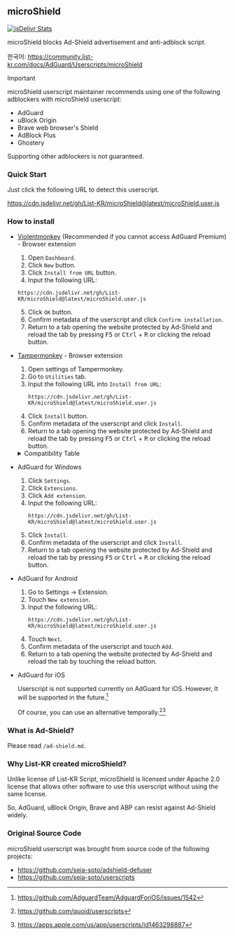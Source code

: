 ## microShield

[![jsDelivr Stats](https://data.jsdelivr.com/v1/package/gh/List-KR/microShield/badge)](https://www.jsdelivr.com/package/gh/List-KR/microShield)

microShield blocks Ad-Shield advertisement and anti-adblock script.

한국어: https://community.list-kr.com/docs/AdGuard/Userscripts/microShield

> [!IMPORTANT]
> microShield userscript maintainer recommends using one of the following adblockers with microShield userscript:
> - AdGuard
> - uBlock Origin
> - Brave web browser's Shield
> - AdBlock Plus
> - Ghostery
>
> Supporting other adblockers is not guaranteed.

### Quick Start
Just click the following URL to detect this userscript.

https://cdn.jsdelivr.net/gh/List-KR/microShield@latest/microShield.user.js

### How to install
- [Violentmonkey](https://addons.mozilla.org/en-US/firefox/addon/violentmonkey/) (Recommended if you cannot access AdGuard Premium) - Browser extension
    1. Open `Dashboard`.
    2. Click `New` button.
    3. Click `Install from URL` button.
    4. Input the following URL:
    ```
    https://cdn.jsdelivr.net/gh/List-KR/microShield@latest/microShield.user.js
    ```
    5. Click `OK` button.
    6. Confirm metadata of the userscript and click `Confirm installation`.
    7. Return to a tab opening the website protected by Ad-Shield and reload the tab by pressing <kbd>F5</kbd> or <kbd>Ctrl</kbd> + <kbd>R</kbd> or clicking the reload button.

- [Tampermonkey](https://addons.mozilla.org/en-US/firefox/addon/tampermonkey/) - Browser extension
    1. Open settings of Tampermonkey.
    2. Go to `Utilities` tab.
    3. Input the following URL into `Install from URL`:
        ```
        https://cdn.jsdelivr.net/gh/List-KR/microShield@latest/microShield.user.js
        ```
    4. Click `Install` button.
    5. Confirm metadata of the userscript and click `Install`.
    6. Return to a tab opening the website protected by Ad-Shield and reload the tab by pressing <kbd>F5</kbd> or <kbd>Ctrl</kbd> + <kbd>R</kbd> or clicking the reload button.

    <details>
    <summary>Compatibility Table</summary>

    Browser Extension | License | Status
    ----------------- | ------ | -------
    [Tampermonkey](https://www.tampermonkey.net/) | Proprietary (Donationware) | ✔
    [Greasemonkey](https://www.greasespot.net/) | MIT | ✘
    [Violentmonkey](https://violentmonkey.github.io/) | MIT | ✔

    </details>
    
- AdGuard for Windows
    1. Click `Settings`.
    2. Click `Extensions`.
    3. Click `Add extension`.
    4. Input the following URL:
        ```
        https://cdn.jsdelivr.net/gh/List-KR/microShield@latest/microShield.user.js
        ```
    5. Click `Install`.
    6. Confirm metadata of the userscript and click `Install`.
    7. Return to a tab opening the website protected by Ad-Shield and reload the tab by pressing <kbd>F5</kbd> or <kbd>Ctrl</kbd> + <kbd>R</kbd> or clicking the reload button.


- AdGuard for Android
    1. Go to Settings -> Extension.
    2. Touch `New extension`.
    3. Input the following URL:
        ```
        https://cdn.jsdelivr.net/gh/List-KR/microShield@latest/microShield.user.js
        ```
    4. Touch `Next`.
    5. Confirm metadata of the userscript and touch `Add`.
    6. Return to a tab opening the website protected by Ad-Shield and reload the tab by touching the reload button.


 - AdGuard for iOS

    Userscript is not supported currently on AdGuard for iOS.
    However, It will be supported in the future.[^1]
    
    Of course, you can use an alternative temporally.[^2][^3]


[^1]: https://github.com/AdguardTeam/AdguardForiOS/issues/1542
[^2]: https://github.com/quoid/userscripts
[^3]: https://apps.apple.com/us/app/userscripts/id1463298887


### What is Ad-Shield?
Please read `/ad-shield.md`.

### Why List-KR created microShield?
Unlike license of List-KR Script, microShield is licensed under Apache 2.0 license that allows other software to use this userscript without using the same license.

So, AdGuard, uBlock Origin, Brave and ABP can resist against Ad-Shield widely.

### Original Source Code
microShield userscript was brought from source code of the following projects:
 - https://github.com/seia-soto/adshield-defuser
 - https://github.com/seia-soto/userscripts
